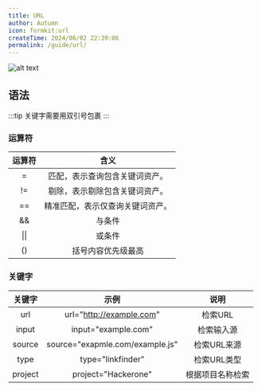 ```yaml
---
title: URL
author: Autumn
icon: formkit:url
createTime: 2024/06/02 22:39:06
permalink: /guide/url/
---
```

![alt text](/images/url-cn.png)
## 语法
:::tip
关键字需要用双引号包裹
:::

### 运算符

|     运算符              |                  含义 |
| :----------------------: | :-----------------------: |
| =                            | 匹配，表示查询包含关键词资产。 |
|       !=       | 剔除，表示剔除包含关键词资产。 |
|       ==       | 精准匹配，表示仅查询关键词资产。 |
| && | 与条件 |
| \|\| | 或条件 |
| () | 括号内容优先级最高 |



### 关键字

| 关键字  |              示例               |       说明       |
| :-----: | :-----------------------------: | :--------------: |
|   url   |    url="http://example.com"     |     检索URL      |
|  input  |       input="example.com"       |    检索输入源    |
| source  | source="exapmle.com/example.js" |   检索URL来源    |
|  type   |        type="linkfinder"        |   检索URL类型    |
| project |       project="Hackerone"       | 根据项目名称检索 |